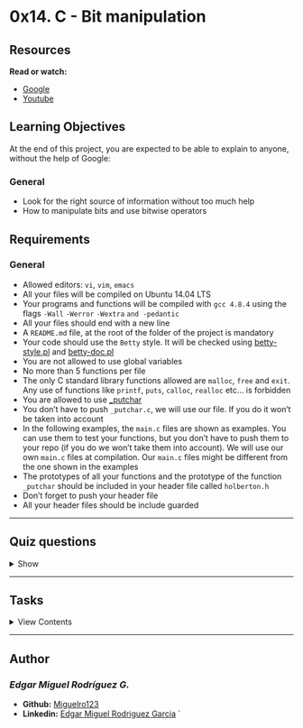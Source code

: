 # 0x14. C - Bit manipulation

## Resources

**Read or watch:**

- [Google](https://www.google.com/webhp?q=bit+manipulation+C)
- [Youtube](https://www.youtube.com/results?search_query=bitwise+operators+in+c)

## Learning Objectives

At the end of this project, you are expected to be able to explain to anyone, without the help of Google:

### General

- Look for the right source of information without too much help
- How to manipulate bits and use bitwise operators

## Requirements

### General

- Allowed editors: `vi`, `vim`, `emacs`
- All your files will be compiled on Ubuntu 14.04 LTS
- Your programs and functions will be compiled with `gcc 4.8.4` using the flags `-Wall` `-Werror` `-Wextra` `and -pedantic`
- All your files should end with a new line
- A `README.md` file, at the root of the folder of the project is mandatory
- Your code should use the `Betty` style. It will be checked using [betty-style.pl](https://github.com/holbertonschool/Betty/blob/master/betty-style.pl) and [betty-doc.pl](https://github.com/holbertonschool/Betty/blob/master/betty-doc.pl)
- You are not allowed to use global variables
- No more than 5 functions per file
- The only C standard library functions allowed are `malloc`, `free` and `exit`. Any use of functions like `printf`, `puts`, `calloc`, `realloc` etc… is forbidden
- You are allowed to use [_putchar](https://github.com/holbertonschool/_putchar.c/blob/master/_putchar.c)
- You don’t have to push `_putchar.c`, we will use our file. If you do it won’t be taken into account
- In the following examples, the `main.c` files are shown as examples. You can use them to test your functions, but you don’t have to push them to your repo (if you do we won’t take them into account). We will use our own `main.c` files at compilation. Our `main.c` files might be different from the one shown in the examples
- The prototypes of all your functions and the prototype of the function `_putchar` should be included in your header file called `holberton.h`
- Don’t forget to push your header file
- All your header files should be include guarded

---

## Quiz questions

<details>
<summary>Show</summary>
  
### Question #0

What is `0x89` in base10?

- [ ] 89
- [ ] 135
- [x] 137
- [ ] 139

## Question #1

What is `0x89` in base2?

- [ ] 0b10101001
- [x] 0b10001001
- [ ] 0b01101001
- [ ] 0b10001000

### Question #2

What is `0b001010010` in base10?

- [ ] 81
- [x] 82
- [ ] 83
- [ ] 84

### Question #3

What is `0b01101101` in base16?

- [ ] 0x36
- [x] 0x6D
- [ ] 0x6E
- [ ] 0x7D
- [ ] 0xD6

### Question #4

What is `98` in base2?

- [ ] 0b01010010
- [x] 0b01100010
- [ ] b10011000

### Question #5

What is `98` in base16?

- [x] 0x62
- [ ] 0x98
- [ ] 0x96

### Question #6

`0x01 & 0x01 =` ?

- [ ] `0x00`
- [x] `0x01`
- [ ] `0x02`

### Question #7

`0x01 | 0x01 =` ?

- [ ] `0x00`
- [x] `0x01`
- [ ] `0x02`

### Question #8

`0x01 & 0x00 =` ?

- [x] `0x00`
- [ ] `0x01`
- [ ] `0x02`

### Question #9

`0x01 | 0x00 =` ?

- [ ] `0x00`
- [x] `0x01`
- [ ] `0x02`

### Question #10

`0x66 & 0x22 =` ?

- [x] `0x22`
- [ ] `0x44`
- [ ] `0x66`

### Question #11

`0x44 | 0x22 =` ?

- [ ] `0x22`
- [ ] `0x44`
- [x] `0x66`

### Question #12

`0x89 & 0x01 =` ?

- [ ] `0x00`
- [x] `0x01`
- [ ] `0x88`
- [ ] `0x89`

### Question #13

`0x88 & 0x01 =` ?

- [x] `0x00`
- [ ] `0x01`
- [ ] `0x88`
- [ ] `0x89`

### Question #14

`0x02 >> 1 =` ?

- [ ] 0x02
- [x] 0x01
- [ ] 0x00

### Question #15

`0x89 >> 3 =` ?

- [ ] 0x89
- [ ] 0x44
- [ ] 0x22
- [x] 0x11
- [ ] 0x08

### Question #16

`0x01 << 1 =` ?

- [ ] 0x00
- [ ] 0x01
- [x] 0x02
- [ ] 0x03
- [ ] 0x10

### Question #17

`0x13 << 1 =` ?

- [ ] 0x13
- [x] 0x26
- [ ] 0x4C
- [ ] 0x98

### Question #18

`~ 0x12 =` ?

- [x] 0xED
- [ ] 0xFD
- [ ] 0xEE
- [ ] 0x21

### Question #19

`~ 0x98 =` ?

- [ ] 0x66
- [x] 0x67
- [ ] 0x68

</details>

---

## Tasks

<details>
<summary>View Contents</summary>

### [0. 0](./0-binary_to_uint.c)

Write a function that converts a binary number to an `unsigned int`.

- Prototype: `unsigned int binary_to_uint(const char *b);`
- where `b` is pointing to a string of `0` and `1` chars
- Return: the converted number, or 0 if
  - there is one or more chars in the string `b` that is not `0` or `1`
  - `b` is `NULL`
```
julien@ubuntu:~/0x14. Binary$ cat 0-main.c
#include <stdio.h>
#include "holberton.h"

/**
 * main - check the code for Holberton School students.
 *
 * Return: Always 0.
 */
int main(void)
{
    unsigned int n;

    n = binary_to_uint("1");
    printf("%u\n", n);
    n = binary_to_uint("101");
    printf("%u\n", n);
    n = binary_to_uint("1e01");
    printf("%u\n", n);
    n = binary_to_uint("1100010");
    printf("%u\n", n);
    n = binary_to_uint("0000000000000000000110010010");
    printf("%u\n", n);
    return (0);
}
julien@ubuntu:~/0x14. Binary$ gcc -Wall -pedantic -Werror -Wextra 0-main.c 0-binary_to_uint.c -o a
julien@ubuntu:~/0x14. Binary$ ./a 
1
5
0
98
402
julien@ubuntu:~/0x14. Binary$ 
```

**Repo:**

* GitHub repository: `holbertonschool-low_level_programming`
* Directory: `0x14-bit_manipulation`
* File: `0-binary_to_uint.c`

### [1. 1](./1-print_binary.c)

Write a function that prints the binary representation of a number.

Prototype: `void print_binary(unsigned long int n);`
Format: see example
You are not allowed to use arrays
You are not allowed to use `malloc`
You are not allowed to use the `%` or `/` operators
```
julien@ubuntu:~/0x14. Binary$ cat 1-main.c 
#include <stdio.h>
#include "holberton.h"

/**
 * main - check the code for Holberton School students.
 *
 * Return: Always 0.
 */
int main(void)
{
    print_binary(0);
    printf("\n");
    print_binary(1);
    printf("\n");
    print_binary(98);
    printf("\n");
    print_binary(1024);
    printf("\n");
    print_binary((1 << 10) + 1);
    printf("\n");
    return (0);
}
julien@ubuntu:~/0x14. Binary$ gcc -Wall -pedantic -Werror -Wextra 1-main.c 1-print_binary.c _putchar.c -o b
julien@ubuntu:~/0x14. Binary$ ./b 
0
1
1100010
10000000000
10000000001
julien@ubuntu:~/0x14. Binary$ 
```

**Repo:**

* GitHub repository: `holbertonschool-low_level_programming`
* Directory: `0x14-bit_manipulation`
* File: `1-print_binary.c`

### [2. 10](./2-get_bit.c)

Write a function that returns the value of a bit at a given index.

- Prototype: `int get_bit(unsigned long int n, unsigned int index);`
- where `index` is the index, starting from `0` of the bit you want to get
- Returns: the value of the bit at index `index` or `-1` if an error occured
```
julien@ubuntu:~/0x14. Binary$ cat 2-main.c
#include <stdio.h>
#include "holberton.h"

/**
 * main - check the code for Holberton School students.
 *
 * Return: Always 0.
 */
int main(void)
{
    int n;

    n = get_bit(1024, 10);
    printf("%d\n", n);
    n = get_bit(98, 1);
    printf("%d\n", n);
    n = get_bit(1024, 0);
    printf("%d\n", n);
    return (0);
}
julien@ubuntu:~/0x14. Binary$ gcc -Wall -pedantic -Werror -Wextra 2-main.c 2-get_bit.c -o c 
julien@ubuntu:~/0x14. Binary$ ./c
1
1
0
julien@ubuntu:~/0x14. Binary$ 
```

**Repo:**

* GitHub repository: `holbertonschool-low_level_programming`
* Directory: `0x14-bit_manipulation`
* File: `2-get_bit.c`

### [3. 11](./3-set_bit.c)

Write a function that sets the value of a bit to `1` at a given index.

- Prototype: `int set_bit(unsigned long int *n, unsigned int index);`
- where `index` is the index, starting from `0` of the bit you want to set
- Returns: `1` if it worked, or `-1` if an error occurred
```
julien@ubuntu:~/0x14. Binary$ cat 3-main.c
#include <stdio.h>
#include "holberton.h"

/**
 * main - check the code for Holberton School students.
 *
 * Return: Always 0.
 */
int main(void)
{
    unsigned long int n;

    n = 1024;
    set_bit(&n, 5);
    printf("%lu\n", n);
    n = 0;
    set_bit(&n, 10);
    printf("%lu\n", n);
    n = 98;
    set_bit(&n, 0);
    printf("%lu\n", n);
    return (0);
}
julien@ubuntu:~/0x14. Binary$ gcc -Wall -pedantic -Werror -Wextra 3-main.c 3-set_bit.c -o d
julien@ubuntu:~/0x14. Binary$ ./d
1056
1024
99
julien@ubuntu:~/0x14. Binary$ 
```

**Repo:**

* GitHub repository: `holbertonschool-low_level_programming`
* Directory: `0x14-bit_manipulation`
* File: `3-set_bit.c`

### [4. 100](./4-clear_bit.c)

Write a function that sets the value of a bit to `0` at a given index.

- Prototype: `int clear_bit(unsigned long int *n, unsigned int index);`
- where `index` is the index, starting from `0` of the bit you want to set
- Returns: `1` if it worked, or `-1` if an error occurred
```
julien@ubuntu:~/0x14. Binary$ cat 4-main.c
#include <stdio.h>
#include "holberton.h"

/**
 * main - check the code for Holberton School students.
 *
 * Return: Always 0.
 */
int main(void)
{
    unsigned long int n;

    n = 1024;
    clear_bit(&n, 10);
    printf("%lu\n", n);
    n = 0;
    clear_bit(&n, 10);
    printf("%lu\n", n);
    n = 98;
    clear_bit(&n, 1);
    printf("%lu\n", n);
    return (0);
}
julien@ubuntu:~/0x14. Binary$ gcc -Wall -pedantic -Werror -Wextra 4-main.c 4-clear_bit.c -o e
julien@ubuntu:~/0x14. Binary$ ./e
0
0
96
julien@ubuntu:~/0x14. Binary$ 
```

**Repo:**

* GitHub repository: `holbertonschool-low_level_programming`
* Directory: `0x14-bit_manipulation`
* File: `4-clear_bit.c`

### [5. 101](./5-flip_bits.c)

Write a function that returns the number of bits you would need to flip to get from one number to another.

- Prototype: `unsigned int flip_bits(unsigned long int n, unsigned long int m);`
- You are not allowed to use the `%` or `/` operators
```
julien@ubuntu:~/0x14. Binary$ cat 5-main.c
#include <stdio.h>
#include "holberton.h"

/**
 * main - check the code for Holberton School students.
 *
 * Return: Always 0.
 */
int main(void)
{
    unsigned int n;

    n = flip_bits(1024, 1);
    printf("%u\n", n);
    n = flip_bits(402, 98);
    printf("%u\n", n);
    n = flip_bits(1024, 3);
    printf("%u\n", n);
    n = flip_bits(1024, 1025);
    printf("%u\n", n);
    return (0);
}
julien@ubuntu:~/0x14. Binary$ gcc -Wall -pedantic -Werror -Wextra 5-main.c 5-flip_bits.c -o f
julien@ubuntu:~/0x14. Binary$ ./f
2
5
3
1
julien@ubuntu:~/0x14. Binary$ 
```

**Repo:**

* GitHub repository: `holbertonschool-low_level_programming`
* Directory: `0x14-bit_manipulation`
* File: `5-flip_bits.c`

### [6. Endianness #advanced](./100-get_endianness.c)

Write a function that checks the endianness.

- Prototype: `int get_endianness(void);`
- Returns: `0` if big endian, `1` if little endian
```
julien@ubuntu:~/0x14. Binary$ cat 100-main.c
#include <stdio.h>
#include "holberton.h"

int main(void)
{
    int n;

    n = get_endianness();
    if (n != 0)
    {
        printf("Little Endian\n");
    }
    else
    {
        printf("Big Endian\n");
    }
    return (0);
}
julien@ubuntu:~/0x14. Binary$ gcc -Wall -pedantic -Werror -Wextra 100-main.c 100-get_endianness.c -o h
julien@ubuntu:~/0x14. Binary$ ./h 
Little Endian
julien@ubuntu:~/0x14. Binary$ lscpu | head
Architecture:          x86_64
CPU op-mode(s):        32-bit, 64-bit
Byte Order:            Little Endian
CPU(s):                1
On-line CPU(s) list:   0
Thread(s) per core:    1
Core(s) per socket:    1
Socket(s):             1
NUMA node(s):          1
Vendor ID:             GenuineIntel
julien@ubuntu:~/0x14. Binary$
```

**Repo:**

* GitHub repository: `holbertonschool-low_level_programming`
* Directory: `0x14-bit_manipulation`
* File: `100-get_endianness.c`

### 7. Crackme3 #advanced

Find the password for [this program](https://github.com/holbertonschool/0x13.c).

- Save the password in the file `101-password`
- Your file should contain the exact password, no new line, no extra space
```
julien@ubuntu:~/0x14. Binary$ ./crackme3 `cat 101-password`
Congratulations!
julien@ubuntu:~/0x14. Binary$ 
```

**Repo:**

* GitHub repository: `holbertonschool-low_level_programming`
* Directory: `0x14-bit_manipulation`
* File: `101-password`

### 8. Two's complement and negative numbers #advanced

Write a blog post on how integers are stored in memory using two’s complement.

- Have at least one picture, at the top of the blog post
- Have a few examples covering positive and negative numbers
- Publish your blog post on Medium or LinkedIn
- Share your blog post at least on LinkedIn

When done, please add all urls below (blog post, LinkedIn post, etc.)

Please, remember that these blogs must be written in English to further your technical ability in a variety of settings

</details>

---

## Author
### _Edgar Miguel Rodríguez G._

- **Github:** [Miguelro123](https://github.com/Miguelro123) 
- **Linkedin:** [Edgar Miguel Rodriguez Garcia](https://www.linkedin.com/in/edgar-miguel-rodriguez-garcia-20a5281a2/)
`
